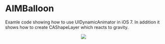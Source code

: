 AIMBalloon
==========

Examle code showing how to use UIDynamicAnimator in iOS 7. In addition it shows how to create CAShapeLayer which reacts to gravity.

<p align="center" >
  <img src="https://s3.amazonaws.com/cocoacontrols_production/uploads/control_image/image/1835/iOS_Simulator_Screen_shot_11_wrz_2013_22.27.50.png">
</p>
